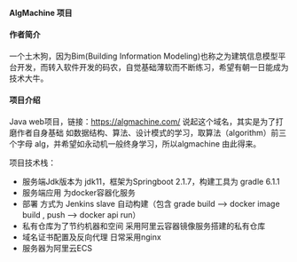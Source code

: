 #### AlgMachine 项目

#### 作者简介

一个土木狗，因为Bim(Building Information Modeling)也称之为建筑信息模型平台开发，而转入软件开发的码农，自觉基础薄软而不断练习，希望有朝一日能成为技术大牛。

#### 项目介绍

Java web项目，链接：https://algmachine.com/
说起这个域名，其实是为了打磨作者自身基础 如数据结构、算法、设计模式的学习，取算法（algorithm）前三个字母 alg，并希望如永动机一般终身学习，所以algmachine 由此得来。

项目技术栈：

- 服务端Jdk版本为 jdk11，框架为Springboot 2.1.7，构建工具为 gradle 6.1.1
- 服务端应用 为docker容器化服务
- 部署 方式为 Jenkins  slave 自动构建（包含 grade build  --> docker image build , push  -->  docker api run）
- 私有仓库为了节约机器和空间 采用阿里云容器镜像服务搭建的私有仓库
- 域名证书配置及反向代理 日常采用nginx
- 服务器为阿里云ECS
